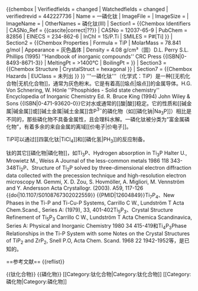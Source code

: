 {{chembox
| Verifiedfields = changed
| Watchedfields = changed
| verifiedrevid = 442227736
|   Name = 一磷化钛
|   ImageFile = 
|   ImageSize = 
|   ImageName = 
|   OtherNames = 磷化钛(III)
| Section1 = {{Chembox Identifiers
|   CASNo_Ref = {{cascite|correct|??}}
| CASNo = 12037-65-9
|   PubChem = 82856
|   EINECS = 234-862-6
|   InChI = 1S/P.Ti
|   SMILES = P#[Ti]
  }}
| Section2 = {{Chembox Properties
|   Formula = TiP
|   MolarMass = 78.841 g/mol
|   Appearance = 灰色晶体
|   Density = 4.08 g/cm³（固）<ref name = "Perry">D.L. Perry S.L. Phillips (1995) ''Handbook of inorganic compounds''   CRC Press {{ISBN|0-8493-8671-3}}</ref>
|   MeltingPt = >1400°C <ref name = "Perry" />
|   BoilingPt = 
  }}
| Section3 = {{Chembox Structure
|   CrystalStruct = hexagonal
  }}
| Section7 = {{Chembox Hazards
|   EUClass = 未列出
  }}
}}
'''一磷化钛'''（化学式：TiP）是一种[[无机化合物|无机化合物]]，通常为灰色粉末。<ref name = "Perry" />它是有着高[[熔点|熔点]]的金属导体。<ref name = "Schnering">H.G. Von Schnering, W. Hönle  ''Phosphides - Solid state chemistry''  Encyclopedia of Inorganic Chemistry Ed. R. Bruce King (1994) John Wiley & Sons {{ISBN|0-471-93620-0}}</ref>它对水或通常的[[酸|酸]]稳定。<ref name = "Perry" />它的性质和[[碱金属|碱金属]]或[[碱土金属|碱土金属]]含P<sup>3<nowiki>−</nowiki></sup>的磷化物（如[[磷化钠|Na<sub>3</sub>P]]）相比是不同的，那些磷化物不具备金属性，且会理科水解。<ref name = "Schnering" />一磷化钛被分类为“富金属磷化物”，有着多余的来自金属的离域[[价电子|价电子]]。<ref name = "Schnering" />

TiP可以通过[[四氯化钛|TiCl<sub>4</sub>]]和[[磷化氢|PH<sub>3</sub>]]的反应制备。<ref name = "Perry" />

钛的其它[[磷化物|磷化物]]，如Ti<sub>3</sub>P、<ref>Hydrogen absorption in Ti<sub>3</sub>P  Halter U., Mrowietz M., Weiss A  Journal of the less-common metals  1986   118  343-348</ref>Ti<sub>2</sub>P、<ref>Structure of Ti<sub>2</sub>P solved by three-dimensional electron diffraction data collected with the precession technique and high-resolution electron microscopy M. Gemmi, X. D. Zou, S. Hovmöller, A. Migliori, M. Vennström and Y. Andersson  Acta Crystallogr. (2003). A59, 117-126 {{doi|10.1107/S0108767302022559}} {{PMID|12604849}}</ref>Ti<sub>7</sub>P<sub>4</sub>、<ref>New Phases in the Ti-P and Ti-Cu-P Systems, Carrillo C W., Lundström T Acta Chem.Scand., Series A: (1979),  33,  401-402</ref>Ti<sub>5</sub>P<sub>3</sub>、<ref>Crystal Structure Refinement of Ti<sub>5</sub>P<sub>3</sub>   Carrillo C W., Lundström T  Acta Chemica Scandinavica, Series A: Physical and Inorganic Chemistry 1980  34  415-419</ref>和Ti<sub>4</sub>P<sub>3</sub><ref>Phase Relationships in the Ti-P System with some Notes on the Crystal Structures of TiP<sub>2</sub> and ZrP<sub>2</sub>,  Snell P.O, Acta Chem. Scand. 1968  22  1942-1952</ref>等，是已知的。

==参考文献==
{{reflist}}

{{钛化合物}}
{{磷化物}}
[[Category:钛化合物|Category:钛化合物]]
[[Category:磷化物|Category:磷化物]]